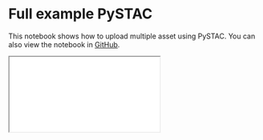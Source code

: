 # Full example PySTAC
This notebook shows how to upload multiple asset using PySTAC. You can also view the notebook in [GitHub](https://github.com/ESA-EarthCODE/documentation).

<iframe src="/documentation/notebooks/Full example PySTAC.html" className="notebook"></iframe>
